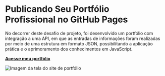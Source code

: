 
# Publicando Seu Portfólio Profissional no GitHub Pages

No decorrer deste desafio de projeto, foi desenvolvido um portfólio com integração a uma API, em que as entradas de informações foram realizadas por meio de uma estrutura em formato JSON, possibilitando a aplicação prática e o aprimoramento dos conhecimentos em JavaScript.

**[Acesse meu portfólio](https://thulio-schuenck.github.io/js-developer-portfolio/)**

 ![Imagem da tela do site de portfólio](assets/img/01.png)

